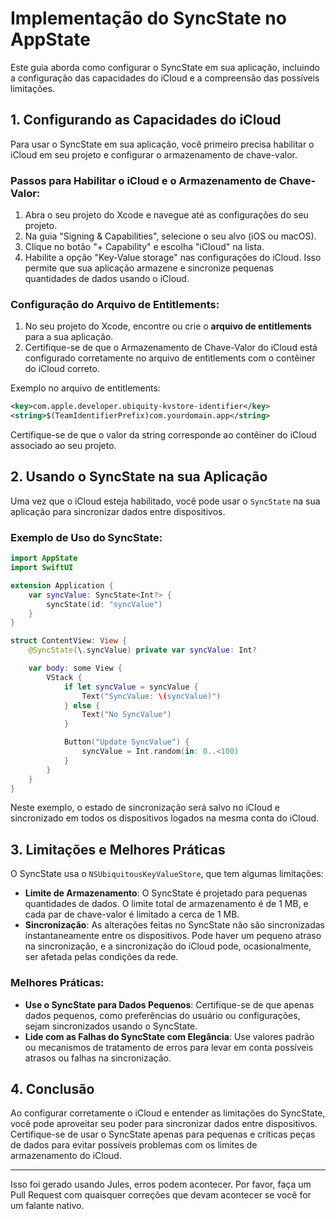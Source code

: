 # Implementação do SyncState no AppState

Este guia aborda como configurar o SyncState em sua aplicação, incluindo a configuração das capacidades do iCloud e a compreensão das possíveis limitações.

## 1. Configurando as Capacidades do iCloud

Para usar o SyncState em sua aplicação, você primeiro precisa habilitar o iCloud em seu projeto e configurar o armazenamento de chave-valor.

### Passos para Habilitar o iCloud e o Armazenamento de Chave-Valor:

1. Abra o seu projeto do Xcode e navegue até as configurações do seu projeto.
2. Na guia "Signing & Capabilities", selecione o seu alvo (iOS ou macOS).
3. Clique no botão "+ Capability" e escolha "iCloud" na lista.
4. Habilite a opção "Key-Value storage" nas configurações do iCloud. Isso permite que sua aplicação armazene e sincronize pequenas quantidades de dados usando o iCloud.

### Configuração do Arquivo de Entitlements:

1. No seu projeto do Xcode, encontre ou crie o **arquivo de entitlements** para a sua aplicação.
2. Certifique-se de que o Armazenamento de Chave-Valor do iCloud está configurado corretamente no arquivo de entitlements com o contêiner do iCloud correto.

Exemplo no arquivo de entitlements:

```xml
<key>com.apple.developer.ubiquity-kvstore-identifier</key>
<string>$(TeamIdentifierPrefix)com.yourdomain.app</string>
```

Certifique-se de que o valor da string corresponde ao contêiner do iCloud associado ao seu projeto.

## 2. Usando o SyncState na sua Aplicação

Uma vez que o iCloud esteja habilitado, você pode usar o `SyncState` na sua aplicação para sincronizar dados entre dispositivos.

### Exemplo de Uso do SyncState:

```swift
import AppState
import SwiftUI

extension Application {
    var syncValue: SyncState<Int?> {
        syncState(id: "syncValue")
    }
}

struct ContentView: View {
    @SyncState(\.syncValue) private var syncValue: Int?

    var body: some View {
        VStack {
            if let syncValue = syncValue {
                Text("SyncValue: \(syncValue)")
            } else {
                Text("No SyncValue")
            }

            Button("Update SyncValue") {
                syncValue = Int.random(in: 0..<100)
            }
        }
    }
}
```

Neste exemplo, o estado de sincronização será salvo no iCloud e sincronizado em todos os dispositivos logados na mesma conta do iCloud.

## 3. Limitações e Melhores Práticas

O SyncState usa o `NSUbiquitousKeyValueStore`, que tem algumas limitações:

- **Limite de Armazenamento**: O SyncState é projetado para pequenas quantidades de dados. O limite total de armazenamento é de 1 MB, e cada par de chave-valor é limitado a cerca de 1 MB.
- **Sincronização**: As alterações feitas no SyncState não são sincronizadas instantaneamente entre os dispositivos. Pode haver um pequeno atraso na sincronização, e a sincronização do iCloud pode, ocasionalmente, ser afetada pelas condições da rede.

### Melhores Práticas:

- **Use o SyncState para Dados Pequenos**: Certifique-se de que apenas dados pequenos, como preferências do usuário ou configurações, sejam sincronizados usando o SyncState.
- **Lide com as Falhas do SyncState com Elegância**: Use valores padrão ou mecanismos de tratamento de erros para levar em conta possíveis atrasos ou falhas na sincronização.

## 4. Conclusão

Ao configurar corretamente o iCloud e entender as limitações do SyncState, você pode aproveitar seu poder para sincronizar dados entre dispositivos. Certifique-se de usar o SyncState apenas para pequenas e críticas peças de dados para evitar possíveis problemas com os limites de armazenamento do iCloud.

---
Isso foi gerado usando Jules, erros podem acontecer. Por favor, faça um Pull Request com quaisquer correções que devam acontecer se você for um falante nativo.
